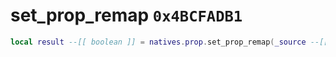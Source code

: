 # set_prop_remap `0x4BCFADB1`

```lua
local result --[[ boolean ]] = natives.prop.set_prop_remap(_source --[[ string ]], _destination --[[ string ]])
```
